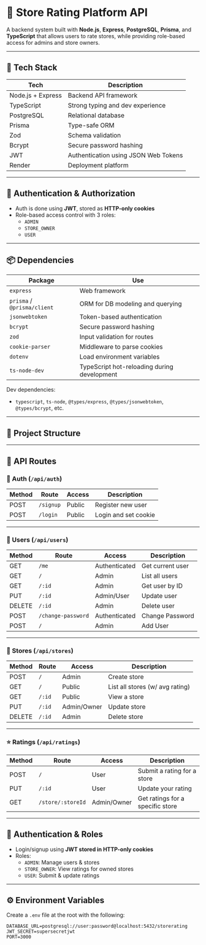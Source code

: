 # 🏪 Store Rating Platform API

A backend system built with **Node.js**, **Express**, **PostgreSQL**, **Prisma**, and **TypeScript** that allows users to rate stores, while providing role-based access for admins and store owners.

---

## 🚀 Tech Stack

| Tech               | Description                                       |
|--------------------|---------------------------------------------------|
| Node.js + Express  | Backend API framework                             |
| TypeScript         | Strong typing and dev experience                  |
| PostgreSQL         | Relational database                               |
| Prisma             | Type-safe ORM                                     |
| Zod                | Schema validation                                 |
| Bcrypt             | Secure password hashing                           |
| JWT                | Authentication using JSON Web Tokens              |
| Render             | Deployment platform                               |

---

## 🔐 Authentication & Authorization

- Auth is done using **JWT**, stored as **HTTP-only cookies**
- Role-based access control with 3 roles:
  - `ADMIN`
  - `STORE_OWNER`
  - `USER`

---

## 📦 Dependencies

| Package             | Use                                                                 |
|----------------------|----------------------------------------------------------------------|
| `express`           | Web framework                                                        |
| `prisma` / `@prisma/client` | ORM for DB modeling and querying                               |
| `jsonwebtoken`      | Token-based authentication                                           |
| `bcrypt`            | Secure password hashing                                              |
| `zod`               | Input validation for routes                                          |
| `cookie-parser`     | Middleware to parse cookies                                          |
| `dotenv`            | Load environment variables                                           |
| `ts-node-dev`       | TypeScript hot-reloading during development                         |

Dev dependencies:
- `typescript`, `ts-node`, `@types/express`, `@types/jsonwebtoken`, `@types/bcrypt`, etc.

---

## 📁 Project Structure


---

## 🔗 API Routes

### 📌 Auth (`/api/auth`)
| Method | Route           | Access | Description              |
|--------|------------------|--------|--------------------------|
| POST   | `/signup`        | Public | Register new user        |
| POST   | `/login`         | Public | Login and set cookie     |

---

### 👤 Users (`/api/users`)
| Method | Route           | Access       | Description                |
|--------|-------------------|--------------|----------------------------|
| GET    | `/me`             | Authenticated | Get current user           |
| GET    | `/`               | Admin         | List all users             |
| GET    | `/:id`            | Admin         | Get user by ID             |
| PUT    | `/:id`            | Admin/User    | Update user                |
| DELETE | `/:id`            | Admin         | Delete user                |
| POST   | `/change-password`| Authenticated | Change Password            |
| POST   | `/`               | Admin         | Add User               |


---

### 🏬 Stores (`/api/stores`)
| Method | Route           | Access       | Description                        |
|--------|------------------|--------------|------------------------------------|
| POST   | `/`              | Admin         | Create store                       |
| GET    | `/`              | Public        | List all stores (w/ avg rating)    |
| GET    | `/:id`           | Public        | View a store                       |
| PUT    | `/:id`           | Admin/Owner   | Update store                       |
| DELETE | `/:id`           | Admin         | Delete store                       |

---

### ⭐ Ratings (`/api/ratings`)
| Method | Route                   | Access     | Description                          |
|--------|--------------------------|------------|--------------------------------------|
| POST   | `/`                      | User       | Submit a rating for a store          |
| PUT    | `/:id`                   | User       | Update your rating                   |
| GET    | `/store/:storeId`       | Admin/Owner| Get ratings for a specific store     |

---

## 🔐 Authentication & Roles

- Login/signup using **JWT stored in HTTP-only cookies**
- Roles:
  - `ADMIN`: Manage users & stores
  - `STORE_OWNER`: View ratings for owned stores
  - `USER`: Submit & update ratings

---

## ⚙️ Environment Variables

Create a `.env` file at the root with the following:

```env
DATABASE_URL=postgresql://user:password@localhost:5432/storerating
JWT_SECRET=supersecretjwt
PORT=3000

